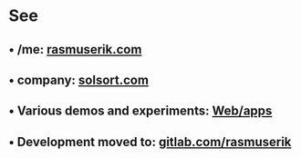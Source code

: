 # See 
## • /me: [rasmuserik.com](https://rasmuserik.com)
## • company: [solsort.com](https://solsort.dk)
## • Various demos and experiments: [Web/apps](https://solsort.dk/web-apps)
## • Development moved to: [gitlab.com/rasmuserik](https://gitlab.com/rasmuserik)
